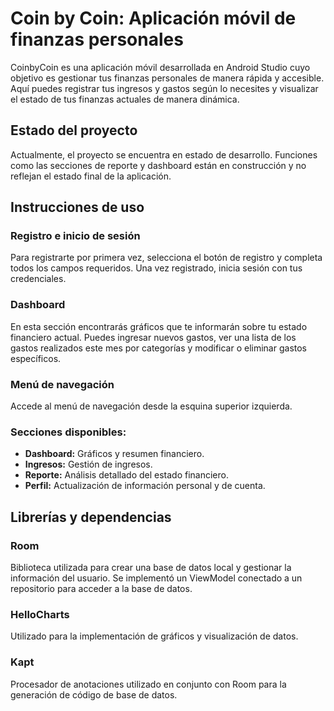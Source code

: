 
# Coin by Coin: Aplicación móvil de finanzas personales
CoinbyCoin es una aplicación móvil desarrollada en Android Studio cuyo objetivo es gestionar tus finanzas personales de manera rápida y accesible. Aquí puedes registrar tus ingresos y gastos según lo necesites y visualizar el estado de tus finanzas actuales de manera dinámica.

## Estado del proyecto
Actualmente, el proyecto se encuentra en estado de desarrollo. Funciones como las secciones de reporte y dashboard están en construcción y no reflejan el estado final de la aplicación.

## Instrucciones de uso
### Registro e inicio de sesión
Para registrarte por primera vez, selecciona el botón de registro y completa todos los campos requeridos.
Una vez registrado, inicia sesión con tus credenciales.
### Dashboard
En esta sección encontrarás gráficos que te informarán sobre tu estado financiero actual.
Puedes ingresar nuevos gastos, ver una lista de los gastos realizados este mes por categorías y modificar o eliminar gastos específicos.
### Menú de navegación
Accede al menú de navegación desde la esquina superior izquierda.
### Secciones disponibles:
- **Dashboard:** Gráficos y resumen financiero.
- **Ingresos:** Gestión de ingresos.
- **Reporte:** Análisis detallado del estado financiero.
- **Perfil:** Actualización de información personal y de cuenta.
## Librerías y dependencias
### Room
Biblioteca utilizada para crear una base de datos local y gestionar la información del usuario.
Se implementó un ViewModel conectado a un repositorio para acceder a la base de datos.
### HelloCharts
Utilizado para la implementación de gráficos y visualización de datos.
### Kapt
Procesador de anotaciones utilizado en conjunto con Room para la generación de código de base de datos.

